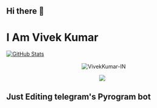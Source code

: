 ## Hi there 👋


# I Am Vivek Kumar

[![GitHub Stats](https://github-stats-alpha.vercel.app/api?username=VivekKumar-IN)](https://github.com/VivekKumar-IN)


<p align="center">&nbsp;
  <img align="center" src="https://github-readme-stats.vercel.app/api?username=VivekKumar-IN&&show_icons=true" alt="VivekKumar-IN"/></p>        

<p align="center">

<img src="https://github-readme-stats.vercel.app/api/top-langs/?username=VivekKumar-IN&layout=compact" align="center">

## Just Editing telegram's Pyrogram bot 